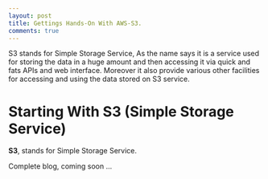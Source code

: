 ```yaml
---
layout: post
title: Gettings Hands-On With AWS-S3.
comments: true
---
```


S3 stands for Simple Storage Service, As the name says it is a service used for storing the data in a huge amount and then accessing it via quick and fats APIs and web interface. Moreover it also provide various other facilities for accessing and using the data stored on S3 service.

# Starting With S3 (Simple Storage Service)

**S3**, stands for Simple Storage Service.


Complete blog, coming soon ...


